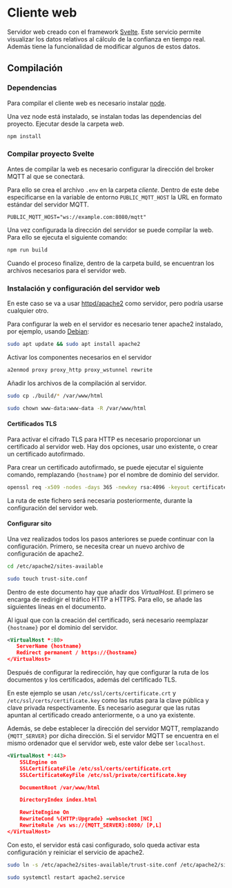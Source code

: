 # Cliente web

Servidor web creado con el framework [Svelte](https://svelte.dev/). Este servicio permite visualizar los datos relativos al cálculo de la confianza en tiempo real. Además tiene la funcionalidad de modificar algunos de estos datos.


## Compilación

### Dependencias
Para compilar el cliente web es necesario instalar [node](https://nodejs.org/en/download).

Una vez node está instalado, se instalan todas las dependencias del proyecto. Ejecutar desde la carpeta *web*.

```bash
npm install
```

### Compilar proyecto Svelte
Antes de compilar la web es necesario configurar la dirección del broker MQTT al que se conectará.

Para ello se crea el archivo `.env` en la carpeta *cliente*. Dentro de este debe especificarse en la variable de entorno `PUBLIC_MQTT_HOST` la URL en formato estándar del servidor MQTT.
```
PUBLIC_MQTT_HOST="ws://example.com:8080/mqtt"
```
Una vez configurada la dirección del servidor se puede compilar la web. Para ello se ejecuta el siguiente comando:
```bash
npm run build
```

Cuando el proceso finalize, dentro de la carpeta build, se encuentran los archivos necesarios para el servidor web. 

### Instalación y configuración del servidor web
En este caso se va a usar [httpd/apache2](https://httpd.apache.org/) como servidor, pero podría usarse cualquier otro.

Para configurar la web en el servidor es necesario tener apache2 instalado, por ejemplo, usando [Debian](https://www.debian.org/index.es.html):
```bash
sudo apt update && sudo apt install apache2
```
Activar los componentes necesarios en el servidor
```bash
a2enmod proxy proxy_http proxy_wstunnel rewrite
```
Añadir los archivos de la compilación al servidor.
```bash
sudo cp ./build/* /var/www/html

sudo chown www-data:www-data -R /var/www/html
```

#### Certificados TLS
Para activar el cifrado TLS para HTTP es necesario proporcionar un certificado al servidor web. Hay dos opciones, usar uno existente, o crear un certificado autofirmado.

Para crear un certificado autofirmado, se puede ejecutar el siguiente comando, remplazando `{hostname}` por el nombre de dominio del servidor. 
```bash
openssl req -x509 -nodes -days 365 -newkey rsa:4096 -keyout certificate.key -out certificate.crt -subj "/CN={hostname}"
```

La ruta de este fichero será necesaria posteriormente, durante la configuración del servidor web.

#### Configurar sito
Una vez realizados todos los pasos anteriores se puede continuar con la configuración. Primero, se necesita crear un nuevo archivo de configuración de apache2.
```bash
cd /etc/apache2/sites-available

sudo touch trust-site.conf
```

Dentro de este documento hay que añadir dos *VirtualHost*. El primero se encarga de redirigir el tráfico HTTP a HTTPS. Para ello, se añade las siguientes líneas en el documento.

Al igual que con la creación del certificado, será necesario reemplazar `{hostname}` por el dominio del servidor.

```xml
<VirtualHost *:80>
   ServerName {hostname}
   Redirect permanent / https://{hostname}
</VirtualHost>
```

Después de configurar la redirección, hay que configurar la ruta de los documentos y los certificados, además del certificado TLS.

En este ejemplo se usan `/etc/ssl/certs/certificate.crt` y `/etc/ssl/certs/certificate.key` como las rutas para la clave pública y clave privada respectivamente. Es necesario asegurar que las rutas apuntan al certificado creado anteriormente, o a uno ya existente.

Además, se debe establecer la dirección del servidor MQTT, remplazando `{MQTT_SERVER}` por dicha dirección. Si el servidor MQTT se encuentra en el mismo ordenador que el servidor web, este valor debe ser `localhost`.

```xml
<VirtualHost *:443>
    SSLEngine on
    SSLCertificateFile /etc/ssl/certs/certificate.crt
    SSLCertificateKeyFile /etc/ssl/private/certificate.key

	DocumentRoot /var/www/html

	DirectoryIndex index.html

	RewriteEngine On
	RewriteCond %{HTTP:Upgrade} =websocket [NC]
	RewriteRule /ws ws://{MQTT_SERVER}:8080/ [P,L]
</VirtualHost>
```

Con esto, el servidor está casi configurado, solo queda activar esta configuración y reiniciar el servicio de apache2.
```bash
sudo ln -s /etc/apache2/sites-available/trust-site.conf /etc/apache2/sites-enabled/trust-site.conf

sudo systemctl restart apache2.service
```
